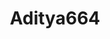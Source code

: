 ---
title: Aditya664
github: https://github.com/Aditya664
mode: dark
transition: 3s
archetype:
- Little Bit of Everything
---